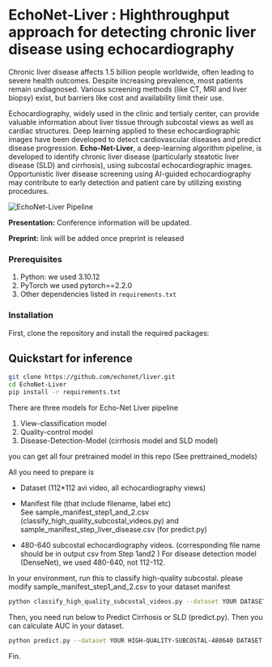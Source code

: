 # EchoNet-Liver : Highthroughput approach for detecting chronic liver disease using echocardiography

Chronic liver disease affects 1.5 billion people worldwide, often leading to severe health outcomes. Despite increasing prevalence, most patients remain undiagnosed. Various screening methods (like CT, MRI and liver biopsy) exist, but barriers like cost and availability limit their use.

Echocardiography, widely used in the clinic and tertialy center, can provide valuable information about liver tissue through subcostal views as well as cardiac structures. Deep learning applied to these echocardiographic images have been developed to detect cardiovascular diseases and predict disease progression. 
**Echo-Net-Liver**, a deep-learning algorithm pipeline, is developed to identify chronic liver disease (particularly steatotic liver disease (SLD) and cirrhosis), using subcostal echocardiographic images. Opportunistic liver disease screening using AI-guided echocardiography may contribute to early detection and patient care by utilizing existing procedures.

![EchoNet-Liver Pipeline](https://github.com/echonet/liver/blob/main/Echonet-liver.png)

**Presentation:** Conference information will be updated.  

**Preprint:** link will be added once preprint is released

### Prerequisites

1. Python: we used 3.10.12
2. PyTorch we used pytorch==2.2.0
3. Other dependencies listed in `requirements.txt`

### Installation
First, clone the repository and install the required packages:

## Quickstart for inference

```sh
git clone https://github.com/echonet/liver.git
cd EchoNet-Liver
pip install -r requirements.txt
```

There are three models for Echo-Net Liver pipeline
1. View-classification model
2. Quality-control model
3. Disease-Detection-Model (cirrhosis model and SLD model) 

you can get all four pretrained model in this repo (See prettrained_models)

All you need to prepare is 
- Dataset (112*112 avi video, all echocardiography views)  

- Manifest file (that include filename, label etc)   
See sample_manifest_step1_and_2.csv (classify_high_quality_subcostal_videos.py)  and sample_manifest_step_liver_disease.csv (for predict.py)

- 480-640 subcostal echocardiography videos. (corresponding file name should be in output csv from Step 1and2 ) 
For disease detection model (DenseNet), we used 480-640, not 112-112.

In your environment, run this to classify high-quality subcostal. 
please modify sample_manifest_step1_and_2.csv to your dataset manifest

```sh
python classify_high_quality_subcostal_videos.py --dataset YOUR DATASET PATH --manifest_path YOURMANIFEST PATH.csv
```

Then, you need run below to Predict Cirrhosis or SLD (predict.py). Then you can calculate AUC in your dataset.

```sh
python predict.py --dataset YOUR HIGH-QUALITY-SUBCOSTAL-480640 DATASET --label (SLD OR cirrhosis)
```

Fin.